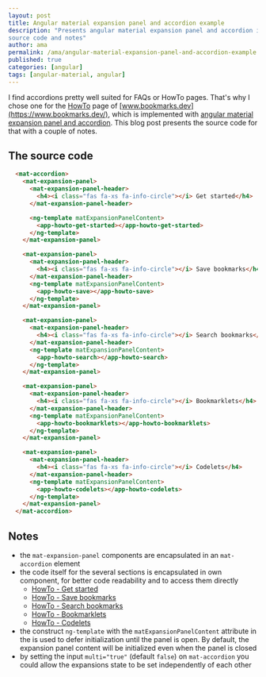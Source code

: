 ```yaml
---
layout: post
title: Angular material expansion panel and accordion example
description: "Presents angular material expansion panel and accordion in action at http://www.bookmarks.dev with
source code and notes"
author: ama
permalink: /ama/angular-material-expansion-panel-and-accordion-example
published: true
categories: [angular]
tags: [angular-material, angular]
---
```


I find accordions pretty well suited for FAQs or HowTo pages. That's why I chose one for the [HowTo](https://www.bookmarks.dev/howto) page of
[www.bookmarks.dev](https://www.bookmarks.dev/), which is implemented with [angular material expansion panel and
accordion](https://material.angular.io/components/expansion/overview). This blog post presents the source code for that
with a couple of notes.

<!--more-->

## The source code

```html
  <mat-accordion>
    <mat-expansion-panel>
      <mat-expansion-panel-header>
        <h4><i class="fas fa-xs fa-info-circle"></i> Get started</h4>
      </mat-expansion-panel-header>

      <ng-template matExpansionPanelContent>
        <app-howto-get-started></app-howto-get-started>
      </ng-template>
    </mat-expansion-panel>

    <mat-expansion-panel>
      <mat-expansion-panel-header>
        <h4><i class="fas fa-xs fa-info-circle"></i> Save bookmarks</h4>
      </mat-expansion-panel-header>
      <ng-template matExpansionPanelContent>
        <app-howto-save></app-howto-save>
      </ng-template>
    </mat-expansion-panel>

    <mat-expansion-panel>
      <mat-expansion-panel-header>
        <h4><i class="fas fa-xs fa-info-circle"></i> Search bookmarks</h4>
      </mat-expansion-panel-header>
      <ng-template matExpansionPanelContent>
        <app-howto-search></app-howto-search>
      </ng-template>
    </mat-expansion-panel>

    <mat-expansion-panel>
      <mat-expansion-panel-header>
        <h4><i class="fas fa-xs fa-info-circle"></i> Bookmarklets</h4>
      </mat-expansion-panel-header>
      <ng-template matExpansionPanelContent>
        <app-howto-bookmarklets></app-howto-bookmarklets>
      </ng-template>
    </mat-expansion-panel>

    <mat-expansion-panel>
      <mat-expansion-panel-header>
        <h4><i class="fas fa-xs fa-info-circle"></i> Codelets</h4>
      </mat-expansion-panel-header>
      <ng-template matExpansionPanelContent>
        <app-howto-codelets></app-howto-codelets>
      </ng-template>
    </mat-expansion-panel>
  </mat-accordion>
```

## Notes

 * the `mat-expansion-panel` components are encapsulated in an `mat-accordion` element
 * the code itself for the several sections is encapsulated in own component, for better code readability and to access
 them directly
   * [HowTo - Get started](https://www.bookmarks.dev/howto/get-started)
   * [HowTo - Save bookmarks](https://www.bookmarks.dev/howto/save)
   * [HowTo - Search bookmarks](https://www.bookmarks.dev/howto/search)
   * [HowTo - Bookmarklets](https://www.bookmarks.dev/howto/bookmarklets)
   * [HowTo - Codelets](https://www.bookmarks.dev/howto/codelets)
 * the construct `ng-template` with the `matExpansionPanelContent` attribute in the  is used to defer initialization until the panel is open.
  By default, the expansion panel content will be initialized even when the panel is closed
 * by setting the input ``multi="true"`` (default `false`) on `mat-accordion` you could allow the expansions state to
 be set independently of each other

